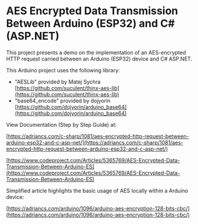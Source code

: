 # AES Encrypted Data Transmission Between Arduino (ESP32) and C# (ASP.NET)

This project presents a demo on the implementation of an AES-encrypted HTTP request carried between an Arduino (ESP32) device and C# ASP.NET.

This Arduino project uses the following library:
- "AESLib" provided by Matej Sychra<br /> [https://github.com/suculent/thinx-aes-lib](https://github.com/suculent/thinx-aes-lib)
- "base64_encode" provided by dojyorin<br /> [https://github.com/dojyorin/arduino_base64](https://github.com/dojyorin/arduino_base64)

View Documentation (Step by Step Guide) at:

[https://adriancs.com/c-sharp/1081/aes-encrypted-http-request-between-arduino-esp32-and-c-asp-net/](https://adriancs.com/c-sharp/1081/aes-encrypted-http-request-between-arduino-esp32-and-c-asp-net/)

[https://www.codeproject.com/Articles/5365769/AES-Encrypted-Data-Transmission-Between-Arduino-ES](https://www.codeproject.com/Articles/5365769/AES-Encrypted-Data-Transmission-Between-Arduino-ES)

Simplified article highlights the basic usage of AES locally within a Arduino device:

[https://adriancs.com/arduino/1096/arduino-aes-encryption-128-bits-cbc/](https://adriancs.com/arduino/1096/arduino-aes-encryption-128-bits-cbc/)
